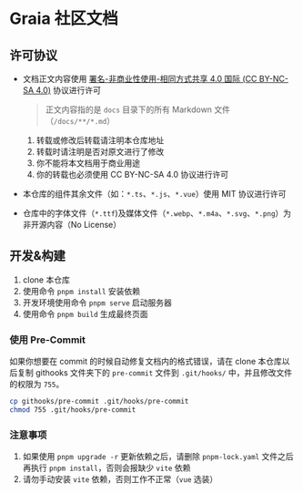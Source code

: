 # Graia 社区文档

## 许可协议

- 文档正文内容使用 [署名-非商业性使用-相同方式共享 4.0 国际 (CC BY-NC-SA 4.0)](https://creativecommons.org/licenses/by-nc-sa/4.0/deed.zh) 协议进行许可

  > 正文内容指的是 `docs` 目录下的所有 Markdown 文件（`/docs/**/*.md`）

  1. 转载或修改后转载请注明本仓库地址
  2. 转载时请注明是否对原文进行了修改
  3. 你不能将本文档用于商业用途
  4. 你的转载也必须使用 CC BY-NC-SA 4.0 协议进行许可

- 本仓库的组件其余文件（如：`*.ts`、`*.js`、`*.vue`）使用 MIT 协议进行许可
- 仓库中的字体文件（`*.ttf`)及媒体文件（`*.webp`、`*.m4a`、`*.svg`、`*.png`）为非开源内容（No License）

## 开发&构建

1. clone 本仓库
2. 使用命令 `pnpm install` 安装依赖
3. 开发环境使用命令 `pnpm serve` 启动服务器
4. 使用命令 `pnpm build` 生成最终页面

### 使用 Pre-Commit

如果你想要在 commit 的时候自动修复文档内的格式错误，请在 clone 本仓库以后复制
githooks 文件夹下的 `pre-commit` 文件到 `.git/hooks/` 中，并且修改文件的权限为 `755`。

```bash
cp githooks/pre-commit .git/hooks/pre-commit
chmod 755 .git/hooks/pre-commit
```

### 注意事项

1. 如果使用 `pnpm upgrade -r` 更新依赖之后，请删除 `pnpm-lock.yaml` 文件之后再执行 `pnpm install`，否则会报缺少 `vite` 依赖
2. 请勿手动安装 `vite` 依赖，否则工作不正常（`vue` 选装）

